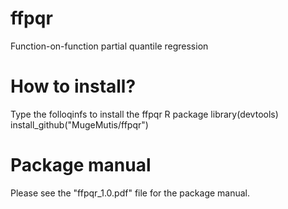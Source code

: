 # ffpqr
Function-on-function partial quantile regression
# How to install?
Type the folloqinfs to install the ffpqr R package
library(devtools)
install_github("MugeMutis/ffpqr")
# Package manual
Please see the "ffpqr_1.0.pdf" file for the package manual.
